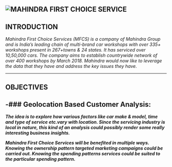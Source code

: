 ![MAHINDRA FIRST CHOICE SERVICE](https://franchiseindia.s3.ap-south-1.amazonaws.com/uploads/franchisor/mahindra-first-choice-services_1.png)
---
## INTRODUCTION
  _Mahindra First Choice Services (MFCS) is a company of Mahindra Group and is India’s leading chain of multi-brand car workshops with over 335+ workshops present in      267+towns & 24 states. It has serviced over 10,50,000 cars. The company aims to establish countrywide network of over 400 workshops by March 2018.
Mahindra would now like to leverage the data that they have and address the key issues they have._

---
## OBJECTIVES
   -### Geolocation Based Customer Analysis:
  ---
  
***_The idea is to explore how various factors like car make & model, time and type of service etc.vary with location. Since the servicing industry is local in nature, this kind of an analysis could possibly render some really interesting business insights._***

***_Mahindra First Choice Services will be benefited in multiple ways. Knowing the ownership pattern targeted marketing campaigns could be carried out. Knowing the spending patterns services could be suited to the particular spending pattern._***
